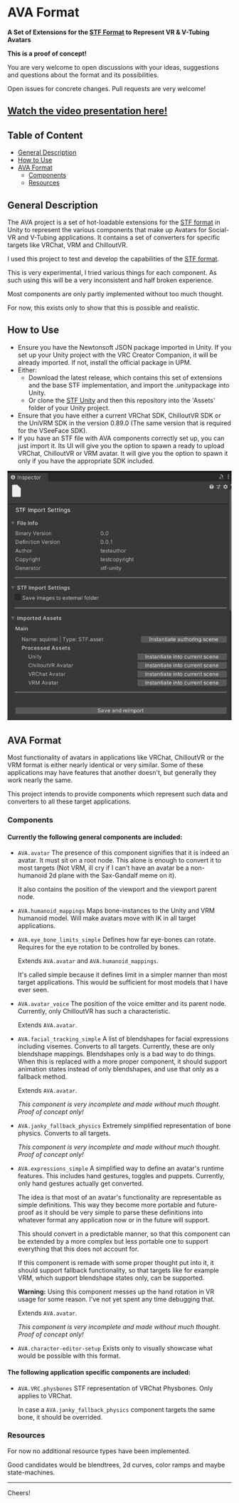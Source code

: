 # AVA Format
**A Set of Extensions for the [STF Format](https://github.com/emperorofmars/stf-unity) to Represent VR & V-Tubing Avatars**

**This is a proof of concept!**

You are very welcome to open discussions with your ideas, suggestions and questions about the format and its possibilities.

Open issues for concrete changes. Pull requests are very welcome!

## [Watch the video presentation here!](https://youtu.be/ozkmGxFG_ug)

## Table of Content
- [General Description](#general-description)
- [How to Use](#how-to-use)
- [AVA Format](#ava-format)
	- [Components](#components)
	- [Resources](#resources)

## General Description

The AVA project is a set of hot-loadable extensions for the [STF format](https://github.com/emperorofmars/stf-unity) in Unity to represent the various components that make up Avatars for Social-VR and V-Tubing applications.
It contains a set of converters for specific targets like VRChat, VRM and ChilloutVR.

I used this project to test and develop the capabilities of the [STF format](https://github.com/emperorofmars/stf-unity).

This is very experimental, I tried various things for each component. As such using this will be a very inconsistent and half broken experience.

Most components are only partly implemented without too much thought.

For now, this exists only to show that this is possible and realistic.

## How to Use
- Ensure you have the Newtonsoft JSON package imported in Unity. If you set up your Unity project with the VRC Creator Companion, it will be already imported. If not, install the official package in UPM.
- Either:
	- Download the latest release, which contains this set of extensions and the base STF implementation, and import the .unitypackage into Unity.
	- Or clone the [STF Unity](https://github.com/emperorofmars/stf-unity) and then this repository into the 'Assets' folder of your Unity project.
- Ensure that you have either a current VRChat SDK, ChilloutVR SDK or the UniVRM SDK in the version 0.89.0 (The same version that is required for the VSeeFace SDK).
- If you have an STF file with AVA components correctly set up, you can just import it. Its UI will give you the option to spawn a ready to upload VRChat, ChilloutVR or VRM avatar. It will give you the option to spawn it only if you have the appropriate SDK included.

![Screenshot of an STF file's inspector in Unity with this project's extension included.](./doc/img/import_settings.png)

## AVA Format
Most functionality of avatars in applications like VRChat, ChilloutVR or the VRM format is either nearly identical or very similar. Some of these applications may have features that another doesn't, but generally they work nearly the same.

This project intends to provide components which represent such data and converters to all these target applications.

### Components
#### Currently the following general components are included:
- `AVA.avatar`
	The presence of this component signifies that it is indeed an avatar. It must sit on a root node. This alone is enough to convert it to most targets (Not VRM, ill cry if I can't have an avatar be a non-humanoid 2d plane with the Sax-Gandalf meme on it).

	It also contains the position of the viewport and the viewport parent node.
- `AVA.humanoid_mappings`
	Maps bone-instances to the Unity and VRM humanoid model. Will make avatars move with IK in all target applications.
- `AVA.eye_bone_limits_simple`
	Defines how far eye-bones can rotate. Requires for the eye rotation to be controlled by bones.

	Extends `AVA.avatar` and `AVA.humanoid_mappings`.

	It's called simple because it defines limit in a simpler manner than most target applications. This would be sufficient for most models that I have ever seen.
- `AVA.avatar_voice`
	The position of the voice emitter and its parent node. Currently, only ChilloutVR has such a characteristic.

	Extends `AVA.avatar`.
- `AVA.facial_tracking_simple`
	A list of blendshapes for facial expressions including visemes. Converts to all targets.
	Currently, these are only blendshape mappings. Blendshapes only is a bad way to do things. When this is replaced with a more proper component, it should support animation states instead of only blendshapes, and use that only as a fallback method.
	
	Extends `AVA.avatar`.

	*This component is very incomplete and made without much thought. Proof of concept only!*
- `AVA.janky_fallback_physics`
	Extremely simplified representation of bone physics. Converts to all targets.

	*This component is very incomplete and made without much thought. Proof of concept only!*
- `AVA.expressions_simple`
	A simplified way to define an avatar's runtime features. This includes hand gestures, toggles and puppets.
	Currently, only hand gestures actually get converted.

	The idea is that most of an avatar's functionality are representable as simple definitions. This way they become more portable and future-proof as it should be very simple to parse these definitions into whatever format any application now or in the future will support.

	This should convert in a predictable manner, so that this component can be extended by a more complex but less portable one to support everything that this does not account for.

	If this component is remade with some proper thought put into it, it should support fallback functionality, so that targets like for example VRM, which support blendshape states only, can be supported.

	**Warning:** Using this component messes up the hand rotation in VR usage for some reason. I've not yet spent any time debugging that.

	Extends `AVA.avatar`.

	*This component is very incomplete and made without much thought. Proof of concept only!*
- `AVA.character-editor-setup`
	Exists only to visually showcase what would be possible with this format.

#### The following application specific components are included:
- `AVA.VRC.physbones`
	STF representation of VRChat Physbones. Only applies to VRChat.

	In case a `AVA.janky_fallback_physics` component targets the same bone, it should be overrided.

### Resources
For now no additional resource types have been implemented.

Good candidates would be blendtrees, 2d curves, color ramps and maybe state-machines.


---

Cheers!

